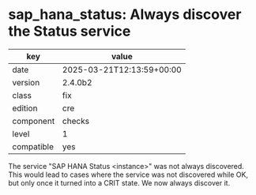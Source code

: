[//]: # (werk v2)
# sap_hana_status: Always discover the Status service

key        | value
---------- | ---
date       | 2025-03-21T12:13:59+00:00
version    | 2.4.0b2
class      | fix
edition    | cre
component  | checks
level      | 1
compatible | yes

The service "SAP HANA Status \<instance\>" was not always discovered.
This would lead to cases where the service was not discovered while
OK, but only once it turned into a CRIT state.
We now always discover it.
